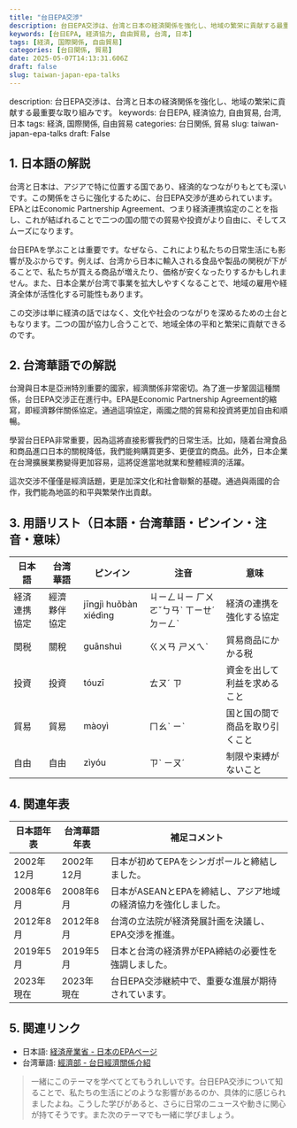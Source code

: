 ```yaml
---
title: "台日EPA交渉"
description: 台日EPA交渉は、台湾と日本の経済関係を強化し、地域の繁栄に貢献する最重要な取り組みです。
keywords: [台日EPA, 経済協力, 自由貿易, 台湾, 日本]
tags: [経済, 国際関係, 自由貿易]
categories: [台日関係, 貿易]
date: 2025-05-07T14:13:31.606Z
draft: false
slug: taiwan-japan-epa-talks
---
```


description: 台日EPA交渉は、台湾と日本の経済関係を強化し、地域の繁栄に貢献する最重要な取り組みです。
keywords: 台日EPA, 経済協力, 自由貿易, 台湾, 日本
tags: 経済, 国際関係, 自由貿易
categories: 台日関係, 貿易
slug: taiwan-japan-epa-talks
draft: False

## 1. 日本語の解説
台湾と日本は、アジアで特に位置する国であり、経済的なつながりもとても深いです。この関係をさらに強化するために、台日EPA交渉が進められています。EPAとはEconomic Partnership Agreement、つまり経済連携協定のことを指し、これが結ばれることで二つの国の間での貿易や投資がより自由に、そしてスムーズになります。

台日EPAを学ぶことは重要です。なぜなら、これにより私たちの日常生活にも影響が及ぶからです。例えば、台湾から日本に輸入される食品や製品の関税が下がることで、私たちが買える商品が増えたり、価格が安くなったりするかもしれません。また、日本企業が台湾で事業を拡大しやすくなることで、地域の雇用や経済全体が活性化する可能性もあります。

この交渉は単に経済の話ではなく、文化や社会のつながりを深めるための土台ともなります。二つの国が協力し合うことで、地域全体の平和と繁栄に貢献できるのです。

## 2. 台湾華語での解説  
台灣與日本是亞洲特別重要的國家，經濟關係非常密切。為了進一步鞏固這種關係，台日EPA交涉正在進行中。EPA是Economic Partnership Agreement的縮寫，即經濟夥伴關係協定。通過這項協定，兩國之間的貿易和投資將更加自由和順暢。

學習台日EPA非常重要，因為這將直接影響我們的日常生活。比如，隨着台灣食品和商品進口日本的關稅降低，我們能夠購買更多、更便宜的商品。此外，日本企業在台灣擴展業務變得更加容易，這將促進當地就業和整體經濟的活躍。

這次交涉不僅僅是經濟話題，更是加深文化和社會聯繫的基礎。通過與兩國的合作，我們能為地區的和平與繁榮作出貢獻。

## 3. 用語リスト（日本語・台湾華語・ピンイン・注音・意味）
| 日本語          | 台湾華語     | ピンイン    | 注音     | 意味                                 |
|-----------------|-------------|-------------|----------|--------------------------------------|
| 経済連携協定    | 經濟夥伴協定 | jīngjì huǒbàn xiédìng | ㄐㄧㄥㄐㄧ ㄏㄨㄛˇㄅㄢˋ ㄒㄧㄝˊㄉㄧㄥˋ | 経済の連携を強化する協定                 |
| 関税            | 關稅         | guānshuì    | ㄍㄨㄢ ㄕㄨㄟˋ | 貿易商品にかかる税                    |
| 投資            | 投資         | tóuzī       | ㄊㄡˊ ㄗ | 資金を出して利益を求めること           |
| 貿易            | 貿易         | màoyì       | ㄇㄠˋ ㄧˋ | 国と国の間で商品を取り引くこと        |
| 自由             | 自由         | zìyóu       | ㄗˋ ㄧㄡˊ | 制限や束縛がないこと                  |

## 4. 関連年表
| 日本語年表                           | 台湾華語年表                          | 補足コメント                                                         |
|-------------------------------------|-------------------------------------|-------------------------------------------------------------------|
| 2002年12月                         | 2002年12月                          | 日本が初めてEPAをシンガポールと締結しました。                      |
| 2008年6月                          | 2008年6月                           | 日本がASEANとEPAを締結し、アジア地域の経済協力を強化しました。   |
| 2012年8月                          | 2012年8月                           | 台湾の立法院が経済発展計画を決議し、EPA交渉を推進。              |
| 2019年5月                          | 2019年5月                           | 日本と台湾の経済界がEPA締結の必要性を強調しました。               |
| 2023年現在                          | 2023年現在                           | 台日EPA交渉継続中で、重要な進展が期待されています。               |

## 5. 関連リンク  
- 日本語: [経済産業省 - 日本のEPAページ](https://www.meti.go.jp/policy/trade_policy/epa/index.html)
- 台湾華語: [經濟部 - 台日經濟關係介紹](https://www.moea.gov.tw/Mns/dos/home/Home.aspx)

>一緒にこのテーマを学べてとてもうれしいです。台日EPA交渉について知ることで、私たちの生活にどのような影響があるのか、具体的に感じられましたよね。こうした学びがあると、さらに日常のニュースや動きに関心が持てそうです。また次のテーマでも一緒に学びましょう。